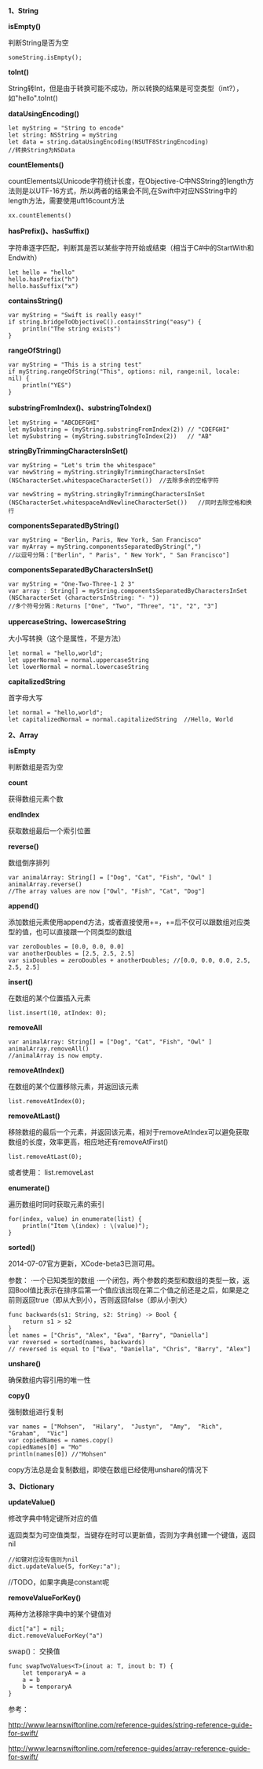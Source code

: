 **1、String**

**isEmpty()**

判断String是否为空

	someString.isEmpty();

**toInt()**

String转Int，但是由于转换可能不成功，所以转换的结果是可空类型（int?），如"hello".toInt()

**dataUsingEncoding()**

	let myString = "String to encode"
	let string: NSString = myString
	let data = string.dataUsingEncoding(NSUTF8StringEncoding)
	//转换String为NSData

**countElements()**

countElements以Unicode字符统计长度，在Objective-C中NSString的length方法则是以UTF-16方式，所以两者的结果会不同,在Swift中对应NSString中的length方法，需要使用uft16count方法

	xx.countElements()

**hasPrefix()、hasSuffix()**

字符串逐字匹配，判断其是否以某些字符开始或结束（相当于C#中的StartWith和Endwith）

	let hello = "hello"
	hello.hasPrefix("h")
	hello.hasSuffix("x")

**containsString()**

	var myString = "Swift is really easy!"
	if string.bridgeToObjectiveC().containsString("easy") {
	    println("The string exists")
	}

**rangeOfString()**

	var myString = "This is a string test"
	if myString.rangeOfString("This", options: nil, range:nil, locale: nil) {
        println("YES")
    }

**substringFromIndex()、substringToIndex()**

	let myString = "ABCDEFGHI"
	let mySubstring = (myString.substringFromIndex(2)) // "CDEFGHI"
	let mySubstring = (myString.substringToIndex(2))   // "AB"

**stringByTrimmingCharactersInSet()**

	var myString = "Let's trim the whitespace"
	var newString = myString.stringByTrimmingCharactersInSet
	(NSCharacterSet.whitespaceCharacterSet())  //去除多余的空格字符

	var newString = myString.stringByTrimmingCharactersInSet
	(NSCharacterSet.whitespaceAndNewlineCharacterSet())   //同时去除空格和换行

**componentsSeparatedByString()**

	var myString = "Berlin, Paris, New York, San Francisco"
	var myArray = myString.componentsSeparatedByString(",")
	//以逗号分隔：["Berlin", " Paris", " New York", " San Francisco"]

**componentsSeparatedByCharactersInSet()**

	var myString = "One-Two-Three-1 2 3"
	var array : String[] = myString.componentsSeparatedByCharactersInSet
	(NSCharacterSet (charactersInString: "- "))
	//多个符号分隔：Returns ["One", "Two", "Three", "1", "2", "3"]

**uppercaseString、lowercaseString**

大小写转换（这个是属性，不是方法）

	let normal = "hello,world";
	let upperNormal = normal.uppercaseString
	let lowerNormal = normal.lowercaseString

**capitalizedString**

首字母大写

	let normal = "hello,world";
	let capitalizedNormal = normal.capitalizedString  //Hello, World
	
**2、Array**

**isEmpty**

判断数组是否为空

**count**

获得数组元素个数

**endIndex**

获取数组最后一个索引位置

**reverse()**

数组倒序排列

	var animalArray: String[] = ["Dog", "Cat", "Fish", "Owl" ]
	animalArray.reverse()
	//The array values are now ["Owl", "Fish", "Cat", "Dog"]

**append()**

添加数组元素使用append方法，或者直接使用+=，+=后不仅可以跟数组对应类型的值，也可以直接跟一个同类型的数组

	var zeroDoubles = [0.0, 0.0, 0.0]
	var anotherDoubles = [2.5, 2.5, 2.5]
	var sixDoubles = zeroDoubles + anotherDoubles; //[0.0, 0.0, 0.0, 2.5, 2.5, 2.5]

**insert()**

在数组的某个位置插入元素

	list.insert(10, atIndex: 0);

**removeAll**

	var animalArray: String[] = ["Dog", "Cat", "Fish", "Owl" ]
	animalArray.removeAll()
	//animalArray is now empty.

**removeAtIndex()**

在数组的某个位置移除元素，并返回该元素

	list.removeAtIndex(0);

**removeAtLast()**

移除数组的最后一个元素，并返回该元素，相对于removeAtIndex可以避免获取数组的长度，效率更高，相应地还有removeAtFirst()

	list.removeAtLast(0);

或者使用： list.removeLast

**enumerate()**

遍历数组时同时获取元素的索引

	for(index, value) in enumerate(list) {
		println("Item \(index) : \(value)");
	}

**sorted()**

2014-07-07官方更新，XCode-beta3已测可用。

参数：
·一个已知类型的数组
·一个闭包，两个参数的类型和数组的类型一致，返回Bool值比表示在排序后第一个值应该出现在第二个值之前还是之后，如果是之前则返回true（即从大到小），否则返回false（即从小到大）

	func backwards(s1: String, s2: String) -> Bool {
	    return s1 > s2
	}
	let names = ["Chris", "Alex", "Ewa", "Barry", "Daniella"]
	var reversed = sorted(names, backwards)
	// reversed is equal to ["Ewa", "Daniella", "Chris", "Barry", "Alex"]

**unshare()**

确保数组内容引用的唯一性

**copy()**

强制数组进行复制

	var names = ["Mohsen",  "Hilary",  "Justyn",  "Amy",  "Rich",  "Graham",  "Vic"]
	var copiedNames = names.copy()
	copiedNames[0] = "Mo"
	println(names[0]) //"Mohsen"

copy方法总是会复制数组，即使在数组已经使用unshare的情况下

**3、Dictionary**

**updateValue()**

修改字典中特定键所对应的值

返回类型为可空值类型，当键存在时可以更新值，否则为字典创建一个键值，返回nil

	//如键对应没有值则为nil
	dict.updateValue(5, forKey:"a");

//TODO，如果字典是constant呢

**removeValueForKey()**

两种方法移除字典中的某个键值对

	dict["a"] = nil;
	dict.removeValueForKey("a")







swap()： 交换值

	func swapTwoValues<T>(inout a: T, inout b: T) {
	    let temporaryA = a
	    a = b
	    b = temporaryA
	}


参考：

http://www.learnswiftonline.com/reference-guides/string-reference-guide-for-swift/

http://www.learnswiftonline.com/reference-guides/array-reference-guide-for-swift/